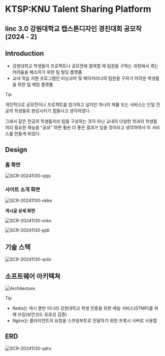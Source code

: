 # KTSP:KNU Talent Sharing Platform
## linc 3.0 강원대학교 캡스톤디자인 경진대회 공모작(2024 - 2)

## Introduction

- 강원대학교 학생들이 프로젝트나 공모전에 참여할 때 팀원을 구하는 과정에서 겪는 어려움을 해소하기 위한 팀 빌딩 플랫폼
- 교내 학습 지원 프로그램인 러닝코어 및 메이저러너의 팀원을 구하기 어려운 학생들을 위한 팀 매칭 플랫폼

> [!TIP]
>
> 개인적으로 공모전이나 프로젝트를 참가하고 싶지만 하나의 제품 또는 서비스는 단일 전공의 학생들로 완성시키기 힘들다고 생각하였다.
>
> 그래서 같은 전공의 학생들끼리 팀을 구성하는 것이 아닌 교내의 다양한 학과의 학생들끼리 필요한 재능을 "공유" 하면 훨씬 더 좋은 결과가 있을 것이라고 생각하여서 이 서비스를 만들게 되었다.



## Design

### **홈 화면**

![SCR-20241130-ojqs](images/README/SCR-20241130-ojqs.png)



### **사이트 소개 화면**

![SCR-20241130-okke](images/README/SCR-20241130-okke.png)



**게시글 상세 화면**

![SCR-20241130-orkn](images/README/SCR-20241130-orkn.png)

![SCR-20241130-pjdi](images/README/SCR-20241130-pjdi.png)



## 기술 스택

![SCR-20241130-qcbr](images/README/SCR-20241130-qcbr.png)



## 소프트웨어 아키텍쳐

![Architecture](images/README/Architecture.png)

> [!TIP]
>
> - Redis는 캐시 뿐만 아니라 강원대학교 학생 인증을 위한 메일 서비스(STMP)를 위해 쓰임(보안코드 유효성 검증)
> - Nginx는 클라이언트의 요청을 스프링부트로 전달하기 위한 프록시 서버로 사용함



## ERD

![SCR-20241130-qdrx](images/README/SCR-20241130-qdrx.png)
